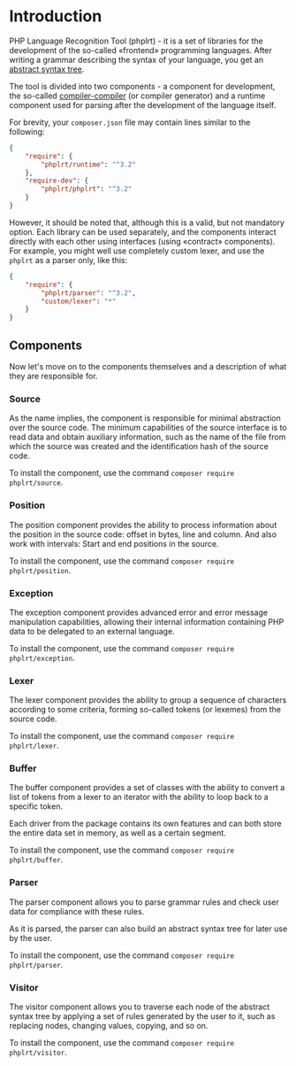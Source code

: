 # Introduction

PHP Language Recognition Tool (phplrt) - it is a set of libraries for the
development of the so-called &laquo;frontend&raquo; programming languages.
After writing a grammar describing the syntax of your language, you get an
[abstract syntax tree](https://en.wikipedia.org/wiki/Abstract_syntax_tree).

The tool is divided into two components - a component for development, the
so-called [compiler-compiler](https://en.wikipedia.org/wiki/Compiler-compiler)
(or compiler generator) and a runtime component used for parsing after the
development of the language itself.

For brevity, your `composer.json` file may contain lines similar to the following:

```json
{
    "require": {
        "phplrt/runtime": "^3.2"
    },
    "require-dev": {
        "phplrt/phplrt": "^3.2"
    }
}
```

However, it should be noted that, although this is a valid, but not mandatory
option. Each library can be used separately, and the components interact
directly with each other using interfaces (using &laquo;contract&raquo;
components). For example, you might well use completely custom lexer, and use
the `phplrt` as a parser only, like this:

```json
{
    "require": {
        "phplrt/parser": "^3.2",
        "custom/lexer": "*"
    }
}
```

## Components

Now let's move on to the components themselves and a description of what they
are responsible for.

### Source

As the name implies, the component is responsible for minimal abstraction
over the source code. The minimum capabilities of the source interface is
to read data and obtain auxiliary information, such as the name of the file
from which the source was created and the identification hash of the
source code.

To install the component, use the command `composer require phplrt/source`.

### Position

The position component provides the ability to process information about the
position in the source code: offset in bytes, line and column. And also work
with intervals: Start and end positions in the source.

To install the component, use the command `composer require phplrt/position`.

### Exception

The exception component provides advanced error and error message manipulation
capabilities, allowing their internal information containing PHP data to be
delegated to an external language.

To install the component, use the command `composer require phplrt/exception`.

### Lexer

The lexer component provides the ability to group a sequence of characters
according to some criteria, forming so-called tokens (or lexemes) from the
source code.

To install the component, use the command `composer require phplrt/lexer`.

### Buffer

The buffer component provides a set of classes with the ability to convert
a list of tokens from a lexer to an iterator with the ability to loop back
to a specific token.

Each driver from the package contains its own features and can both store
the entire data set in memory, as well as a certain segment.

To install the component, use the command `composer require phplrt/buffer`.

### Parser

The parser component allows you to parse grammar rules and check user data
for compliance with these rules.

As it is parsed, the parser can also build an abstract syntax tree for
later use by the user.

To install the component, use the command `composer require phplrt/parser`.

### Visitor

The visitor component allows you to traverse each node of the abstract
syntax tree by applying a set of rules generated by the user to it,
such as replacing nodes, changing values, copying, and so on.

To install the component, use the command `composer require phplrt/visitor`.
